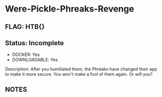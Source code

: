# Were-Pickle-Phreaks-Revenge

## FLAG: HTB{}

## Status: Incomplete

+ DOCKER: Yes
+ DOWNLOADABLE: Yes

Description: After you humiliated them, the Phreaks have changed their app to make it more secure. You won't make a fool of them again. Or will you?

## NOTES
